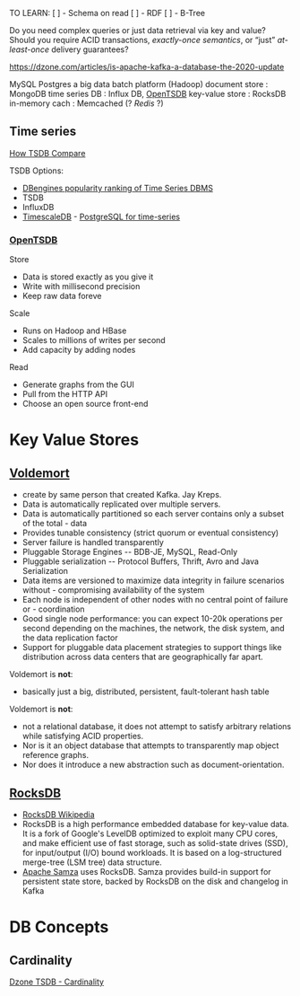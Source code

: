 
TO LEARN:
[ ] - Schema on read
[ ] - RDF
[ ] - B-Tree



 Do you need complex queries or just data retrieval via key and value? Should you require ACID transactions, *exactly-once semantics*, or “just” *at-least-once* delivery guarantees?

https://dzone.com/articles/is-apache-kafka-a-database-the-2020-update

 MySQL
 Postgres
 a big data batch platform (Hadoop)
 document store : MongoDB
 time series DB : Influx DB, [OpenTSDB](http://opentsdb.net/)
 key-value store : RocksDB
 in-memory cach : Memcached  (? *Redis* ?)



## Time series

[How TSDB Compare](https://blog.timescale.com/blog/what-is-high-cardinality-how-do-time-series-databases-influxdb-timescaledb-compare/)

TSDB Options:
- [DBengines popularity ranking of Time Series DBMS](https://db-engines.com/en/ranking/time+series+dbms)
- TSDB
- InfluxDB
- [TimescaleDB](www.timescale.db) - [PostgreSQL for time-series](https://www.timescale.com/)

### [OpenTSDB](http://opentsdb.net/)
Store
- Data is stored exactly as you give it
- Write with millisecond precision
- Keep raw data foreve

Scale
- Runs on Hadoop and HBase
- Scales to millions of writes per second
- Add capacity by adding nodes

Read
- Generate graphs from the GUI
- Pull from the HTTP API
- Choose an open source front-end

# Key Value Stores
## [Voldemort](https://www.project-voldemort.com/voldemort/)
- create by same person that created Kafka. Jay Kreps.
- Data is automatically replicated over multiple servers.
- Data is automatically partitioned so each server contains only a subset of the total - data
- Provides tunable consistency (strict quorum or eventual consistency)
- Server failure is handled transparently
- Pluggable Storage Engines -- BDB-JE, MySQL, Read-Only
- Pluggable serialization -- Protocol Buffers, Thrift, Avro and Java Serialization
- Data items are versioned to maximize data integrity in failure scenarios without - compromising availability of the system
- Each node is independent of other nodes with no central point of failure or - coordination
- Good single node performance: you can expect 10-20k operations per second depending on the machines, the network, the disk system, and the data replication factor
- Support for pluggable data placement strategies to support things like distribution across data centers that are geographically far apart.

Voldemort is __not__:
- basically just a big, distributed, persistent, fault-tolerant hash table

Voldemort is __not__:
- not a relational database, it does not attempt to satisfy arbitrary relations while satisfying ACID properties.
- Nor is it an object database that attempts to transparently map object reference graphs.
- Nor does it introduce a new abstraction such as document-orientation.

## [RocksDB](https://rocksdb.org/)
- [RocksDB Wikipedia](https://en.wikipedia.org/wiki/RocksDB)
- RocksDB is a high performance embedded database for key-value data. It is a fork of Google's LevelDB optimized to exploit many CPU cores, and make efficient use of fast storage, such as solid-state drives (SSD), for input/output (I/O) bound workloads. It is based on a log-structured merge-tree (LSM tree) data structure.
- [Apache Samza](http://samza.apache.org/) uses RocksDB. Samza provides build-in support for persistent state store, backed by RocksDB on the disk and changelog in Kafka

# DB Concepts
## Cardinality
[Dzone TSDB - Cardinality](https://dzone.com/articles/what-is-high-cardinality)

